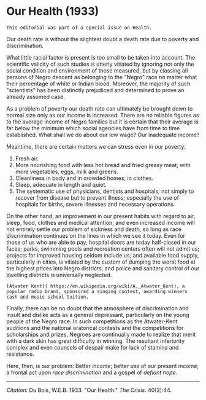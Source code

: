 <!--
title:   Our Health
author:  Du Bois, W.E.B.
journal: The Crisis
year:    1933
volume:  40
issue:   2
pages:   44
-->
# Our Health (1933)

```{margin}
This editorial was part of a special issue on Health.
```
Our death rate is without the slightest doubt a death rate due to poverty and discrimination.

What little racial factor is present is too small to be taken into account. The scientific validity of such studies is utterly vitiated by ignoring not only the social condition and environment of those measured, but by classing all persons of Negro descent as belonging to the "Negro" race no matter what their percentage of white or Indian blood. Moreover, the majority of such "scientists" has been distinctly prejudiced and determined to prove an already assumed case.

As a problem of poverty our death rate can ultimately be brought down to normal size only as our income is increased. There are no reliable figures as to the average income of Negro families but it is certain that their average is far below the minimum which social agencies have from time to time established. What shall we do about our low wage? Our inadequate income?

Meantime, there are certain matters we can stress even in our poverty:

1. Fresh air.
2. More nourishing food with less hot bread and fried greasy meat; with more vegetables, eggs, milk and greens.
3. Cleanliness in body and in crowded homes; in clothes.
4. Sleep, adequate in length and quiet.
5. The systematic use of physicians, dentists and hospitals; not simply to recover from disease but to prevent illness; especially the use of hospitals for births, severe illnesses and necessary operations.

On the other hand, an improvement in our present habits with regard to air, sleep, food, clothes and medical attention, and even increased income will not entirely settle our problem of sickness and death, so long as race discrimination continues on the lines in which we see it today. Even for those of us who are able to pay, hospital doors are today half-closed in our faces; parks, swimming pools and recreation centers often will not admit us; projects for improved housing seldom include us; and available food supply, particularly in cities, is vitiated by the custom of dumping the worst food at the highest prices into Negro districts; and police and sanitary control of our dwelling districts is universally neglected.

```{margin}
[Atwater Kent]( https://en.wikipedia.org/wiki/A._Atwater_Kent), a popular radio brand, sponsored a singing contest, awarding winners cash and music school tuition.
```

Finally, there can be no doubt that the atmosphere of discrimination and insult and dislike acts as a general depressant, particularly on the young people of the Negro race. In such competitions as the Atwater-Kent auditions and the national oratorical contests and the competitions for scholarships and prizes, Negroes are continually made to realize that merit with a dark skin has great difficulty in winning. The resultant inferiority complex and even counsels of despair make for lack of stamina and resistance. 

Here, then, is our problem: Better *income*; better *use* of our present income; a frontal act upon *race discrimination* and a gospel of *defiant hope*.

_________________
*Citation:* Du Bois, W.E.B. 1933. "Our Health." *The Crisis*. 40(2):44.